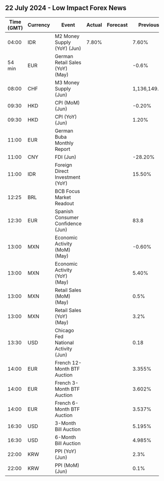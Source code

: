 ## 22 July 2024 - Low Impact Forex News

| Time (GMT) | Currency | Event | Actual | Forecast | Previous |
|------|----------|-------|--------|----------|----------|
| 04:00 | IDR | M2 Money Supply (YoY) (Jun) | 7.80% |  | 7.60% |
| 54 min | EUR | German Retail Sales (YoY) (May) |  |  | -0.6% |
| 08:00 | CHF | M3 Money Supply (Jun) |  |  | 1,136,149.0B |
| 09:30 | HKD | CPI (MoM) (Jun) |  |  | -0.20% |
| 09:30 | HKD | CPI (YoY) (Jun) |  |  | 1.20% |
| 11:00 | EUR | German Buba Monthly Report |  |  |  |
| 11:00 | CNY | FDI (Jun) |  |  | -28.20% |
| 11:00 | IDR | Foreign Direct Investment (YoY) |  |  | 15.50% |
| 12:25 | BRL | BCB Focus Market Readout |  |  |  |
| 12:30 | EUR | Spanish Consumer Confidence (Jun) |  |  | 83.8 |
| 13:00 | MXN | Economic Activity (MoM) (May) |  |  | -0.60% |
| 13:00 | MXN | Economic Activity (YoY) (May) |  |  | 5.40% |
| 13:00 | MXN | Retail Sales (MoM) (May) |  |  | 0.5% |
| 13:00 | MXN | Retail Sales (YoY) (May) |  |  | 3.2% |
| 13:30 | USD | Chicago Fed National Activity (Jun) |  |  | 0.18 |
| 14:00 | EUR | French 12-Month BTF Auction |  |  | 3.355% |
| 14:00 | EUR | French 3-Month BTF Auction |  |  | 3.602% |
| 14:00 | EUR | French 6-Month BTF Auction |  |  | 3.537% |
| 16:30 | USD | 3-Month Bill Auction |  |  | 5.195% |
| 16:30 | USD | 6-Month Bill Auction |  |  | 4.985% |
| 22:00 | KRW | PPI (YoY) (Jun) |  |  | 2.3% |
| 22:00 | KRW | PPI (MoM) (Jun) |  |  | 0.1% |
